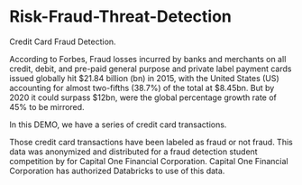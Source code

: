 # Risk-Fraud-Threat-Detection
Credit Card Fraud Detection.

According to Forbes, Fraud losses incurred by banks and merchants on all credit, debit, and pre-paid general purpose and private label payment cards issued globally hit $21.84 billion (bn) in 2015, with the United States (US) accounting for almost two-fifths (38.7%) of the total at $8.45bn. But by 2020 it could surpass $12bn, were the global percentage growth rate of 45% to be mirrored.

In this DEMO, we have a series of credit card transactions.

Those credit card transactions have been labeled as fraud or not fraud.
This data was anonymized and distributed for a fraud detection student competition by for Capital One Financial Corporation.
Capital One Financial Corporation has authorized Databricks to use of this data.
